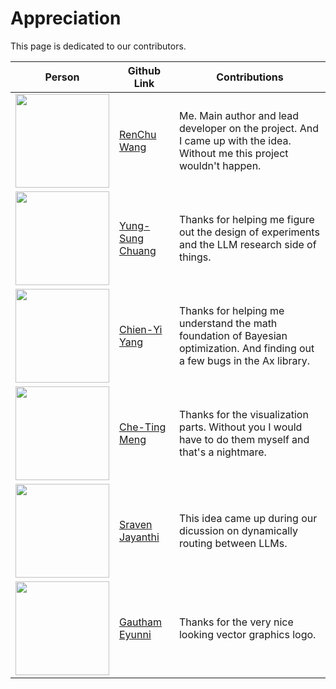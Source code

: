 # Appreciation

This page is dedicated to our contributors.

| Person                                                                       | Github Link                                        | Contributions                                                                                                                |
| ---------------------------------------------------------------------------- | -------------------------------------------------- | ---------------------------------------------------------------------------------------------------------------------------- |
| <img src="https://avatars.githubusercontent.com/rentruewang" width="150"/>   | [RenChu Wang](https://github.com/rentruewang)      | Me. Main author and lead developer on the project. And I came up with the idea. Without me this project wouldn't happen.     |
| <img src="https://avatars.githubusercontent.com/voidism" width="150"/>       | [Yung-Sung Chuang](https://github.com/voidism)     | Thanks for helping me figure out the design of experiments and the LLM research side of things.                              |
| <img src="https://avatars.githubusercontent.com/doctryucsd" width="150"/>    | [Chien-Yi Yang](https://github.com/doctryucsd)     | Thanks for helping me understand the math foundation of Bayesian optimization. And finding out a few bugs in the Ax library. |
| <img src="https://avatars.githubusercontent.com/psydak-meng" width="150"/>   | [Che-Ting Meng](https://github.com/psydak-meng)    | Thanks for the visualization parts. Without you I would have to do them myself and that's a nightmare.                       |
| <img src="https://avatars.githubusercontent.com/svjayanthi" width="150"/>    | [Sraven Jayanthi](https://github.com/svjayanthi)   | This idea came up during our dicussion on dynamically routing between LLMs.                                                  |
| <img src="https://avatars.githubusercontent.com/gauthameyunni" width="150"/> | [Gautham Eyunni](https://github.com/gauthameyunni) | Thanks for the very nice looking vector graphics logo.                                                                       |


